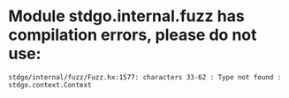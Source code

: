 # Module stdgo.internal.fuzz has compilation errors, please do not use:
```
stdgo/internal/fuzz/Fuzz.hx:1577: characters 33-62 : Type not found : stdgo.context.Context

```

